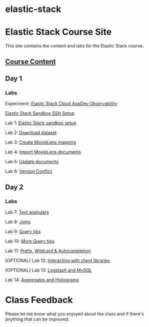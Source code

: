 # elastic-stack

# Elastic Stack Course Site 

This site contains the content and labs for the Elastic Stack course. 


## [Course Content](https://drive.google.com/file/d/1nH8k3TITrDJ0bn6tmCDPiGBkSg4C-Kxd/view?usp=sharing)

## Day 1 

### Labs

Experiment: [Elastic Stack Cloud AppDev Observability](https://drive.google.com/file/d/1fiIH0pQEnqN07XPbcgtzoKTq9PEIUUqQ/view?usp=sharing)

[Elastic Stack Sandbox SSH Setup](labs/001_setup/index.md)

Lab 1: [Elastic Stack sandbox setup](labs/01-install/index.md)   

Lab 2: [Download dataset](labs/02-movielens/index.md) 

Lab 3: [Create MovieLens mapping](labs/03-movielens-mapping/index.md)

Lab 4: [Import MovieLens documents](labs/04-movielens-data/index.md)

Lab 5: [Update documents](labs/05-update-document/index.md)

Lab 6: [Version Conflict](labs/06-versions/index.md)


## Day 2

### Labs 

Lab 7: [Text analyzers](labs/07-analyzers/index.md)

Lab 8: [Joins](labs/08-join/index.md)

Lab 9: [Query tips](labs/09-search/index.md)

Lab 10: [More Query tips](labs/10-more-search/index.md)

Lab 11: [Prefix, Wildcard & Autocompletion](labs/11-prefix-wildcard/index.md)

(OPTIONAL) Lab 12: [Interacting with client libraries](labs/12-python/index.md)

(OPTIONAL) Lab 13: [Logstash and MySQL](labs/13-logstash/index.md)

Lab 14: [Aggregates and Histograms](labs/14-aggs/index.md)

<!-- (OPTIONAL) Lab 15: [Getting started with Kibana](labs/15-kibana/index.md) -->

<!-- (OPTIONAL) Lab 16: [Filebeat setup & integration](labs/16-filebeat/index.md) -->

<!-- (OPTIONAL) Lab 17: [Multi-node cluster](labs/17-multi-node/index.md) -->

<!-- (OPTIONAL) Lab 18: [More search fun!](labs/18-complex-queries/index.md) -->


# Class Feedback

Please let me know what you enjoyed about the class and if there's anything that can be improved. 
